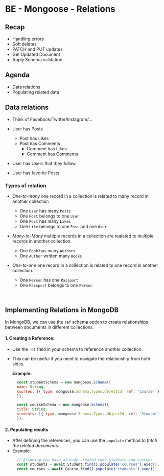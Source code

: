 # BE - Mongoose - Relations
## Recap
- Handling errors
- Soft deletes
- PATCH and PUT updates
- Get Updated Document
- Apply Schema validation

## Agenda
- Data relations
- Populating related data

## Data relations
- Think of Facebook/Twitter/Instagram/...

- User has Posts
    - Post has Likes
    - Post has Comments
        - Comment has Likes
        - Comment has Comments
- User has Users that they follow
- User has favorite Posts

### Types of relation

- _One-to-many_ one record in a collection is related to many record in another collection
    - One `User` has many `Posts`
    - One `Post` belongs to one `User`
    - One `Post` has many `Likes`
    - One `Like` belongs to one `Post` and one `User`

- _Many-to-Many_ multiple records in a collection are realated to multiple records in another collection.
    - One `Book` has many `Authors` 
    - One `Author` written many `Books`

- _One-to-one_ one record in a collection is related to one record in another collection.
    - One `Person` has one `Passport`
    - One `Passport` belongs to one `Person`

<br />

## Implementing Relations in MongoDB
In MongoDB, we can use the `ref` schema option to create relationships between documents in different collections. 

#### 1. Creating a Reference:
- Use the `ref` field in your schema to reference another collection.
- This can be useful if you need to navigate the relationship from both sides. 

  **Example:**
  ```js
    const studentSchema = new mongoose.Schema({
    name: String,
    courses: [{ type: mongoose.Schema.Types.ObjectId, ref: 'Course' }]
    });

    const courseSchema = new mongoose.Schema({
    title: String,
    students: [{ type: mongoose.Schema.Types.ObjectId, ref: 'Student' }]
    });
  ```


#### 2. Populating results
- After defining the references, you can use the `populate` method to _fetch the related documents_.
- Example:
  ```js
    // Assuming you have already created some students and courses
    const students = await Student.find().populate('courses').exec();
    const courses = await Course.find().populate('students').exec();
  ```
<!-- 

## Wrap-up

- One-to-many
- Many-to-many
- We can use `ref` to associate documents between collections
- We can `populate` fields with referenced values

## References
- []()
- []()

## Exercises
- []()
- []()
-->